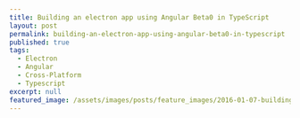 ```yaml
---
title: Building an electron app using Angular Beta0 in TypeScript
layout: post
permalink: building-an-electron-app-using-angular-beta0-in-typescript
published: true
tags:
  - Electron
  - Angular
  - Cross-Platform
  - Typescript
excerpt: null
featured_image: /assets/images/posts/feature_images/2016-01-07-building-an-electron-app-using-angular-beta0-in-typescript.jpg
---
```

